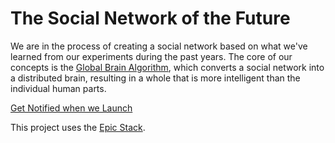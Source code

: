 # The Social Network of the Future

We are in the process of creating a social network based on what we've learned from our experiments during the past years.
The core of our concepts is the [Global Brain Algorithm](https://social-protocols.org/global-brain), which converts a social network into a distributed brain, resulting in a whole that is more intelligent than the individual human parts.

[Get Notified when we Launch](https://social-protocols.org/social-network/)


This project uses the [Epic Stack](https://github.com/epicweb-dev/epic-stack/tree/main/docs).
